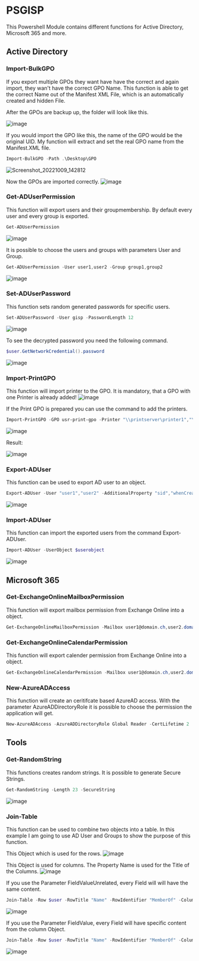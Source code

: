 # PSGISP
This Powershell Module contains different functions for Active Directory, Microsoft 365 and more.

## Active Directory
### Import-BulkGPO
If you export multiple GPOs they want have have the correct and again import, they wan't have the correct GPO Name. This function is able to get the correct Name out of the Manifest XML File, which is an automatically created and hidden File.

After the GPOs are backup up, the folder will look like this.

![image](https://user-images.githubusercontent.com/114616565/194756533-bc2f63ac-d832-470b-b860-155dd49fcba9.png)

If you would import the GPO like this, the name of the GPO would be the original UID. My function will extract and set the real GPO name from the Manifest.XML file.
```powershell
Import-BulkGPO -Path .\Desktop\GPO
```
![Screenshot_20221009_142812](https://user-images.githubusercontent.com/114616565/194756881-08cd2e1b-fb48-4613-acbe-92ff958991be.png)

Now the GPOs are imported correctly.
![image](https://user-images.githubusercontent.com/114616565/194757024-57ce831c-d8b4-4c90-8baa-b19aac399c65.png)

### Get-ADUserPermission
This function will export users and their groupmembership.
By default every user and every group is exported.
```powershell
Get-ADUserPermission
```
![image](https://user-images.githubusercontent.com/114616565/194775663-2b2bfa61-10d7-4b5a-826f-2ae7771c8f0d.png)

It is possible to choose the users and groups with parameters User and Group.
```powershell
Get-ADUserPermission -User user1,user2 -Group group1,group2
```
![image](https://user-images.githubusercontent.com/114616565/194775615-96f94672-0a0e-4af8-86b6-8a1c41f880cd.png)

### Set-ADUserPassword
This function sets random generated passwords for specific users.
```powershell
Set-ADUserPassword -User gisp -PasswordLength 12
```
![image](https://user-images.githubusercontent.com/114616565/194776336-b2a63053-4448-4f88-82c6-d119b93d2b7f.png)

To see the decrypted password you need the following command.
```powershell
$user.GetNetworkCredential().password
```
![image](https://user-images.githubusercontent.com/114616565/194776409-9a1e04e4-69a7-48cd-8721-50a192ac0aec.png)

### Import-PrintGPO
This function will import printer to the GPO.
It is mandatory, that a GPO with one Printer is already added!
![image](https://user-images.githubusercontent.com/114616565/194777089-a9369c90-6b6d-41e0-b414-3487535a66cb.png)

If the Print GPO is prepared you can use the command to add the printers.
```powershell
Import-PrintGPO -GPO usr-print-gpo -Printer "\\printserver\printer1","\\printserver\printer2" -Action create -DefaultPrinter -GroupFilter "group1"
```
![image](https://user-images.githubusercontent.com/114616565/194777154-387c8ef7-1a35-4b8a-963c-3a7599a3a22d.png)

Result:

![image](https://user-images.githubusercontent.com/114616565/194777178-a4e52518-740c-453c-83fa-14090977816f.png)

### Export-ADUser
This function can be used to export AD user to an object.
```powershell
Export-ADUser -User "user1","user2" -AdditionalProperty "sid","whenCreated"
```
![image](https://user-images.githubusercontent.com/114616565/194777522-7b79b6ca-ac6c-40ce-ba88-f1783c7e8ada.png)

### Import-ADUser
This function can import the exported users from the command Export-ADUser.
```powershell
Import-ADUser -UserObject $userobject
```
![image](https://user-images.githubusercontent.com/114616565/194778084-097a1721-d22d-4d6c-9657-bbb448012aa7.png)

## Microsoft 365
### Get-ExchangeOnlineMailboxPermission
This function will export mailbox permission from Exchange Online into a object.
```powershell
Get-ExchangeOnlineMailboxPermission -Mailbox user1@domain.ch,user2.domain.ch
```

### Get-ExchangeOnlineCalendarPermission
This function will export calender permission from Exchange Online into a object.
```powershell
Get-ExchangeOnlineCalendarPermission -Mailbox user1@domain.ch,user2.domain.ch
```

### New-AzureADAccess
This function will create an ceritifcate based AzureAD access.
With the parameter AzureADDirectoryRole it is possible to choose the permission the application will get.
```powershell
New-AzureADAccess -AzureADDirectoryRole Global Reader -CertLifetime 2
```

## Tools
### Get-RandomString
This functions creates random strings. It is possible to generate Secure Strings.
```powershell
Get-RandomString -Length 23 -SecureString
```
![image](https://user-images.githubusercontent.com/114616565/194757684-cfba9edd-6195-4ace-a179-f7abf924b251.png)

### Join-Table
This function can be used to combine two objects into a table.
In this example I am going to use AD User and Groups to show the purpose of this function.

This Object which is used for the rows.
![image](https://user-images.githubusercontent.com/114616565/194774695-e3658f41-e44e-4d64-be87-32aa744162b1.png)

This Object is used for columns. The Property Name is used for the Title of the Columns. 
![image](https://user-images.githubusercontent.com/114616565/194774750-b9c66d66-8a21-4184-b6dc-640ee587a024.png)

If you use the Parameter FieldValueUnrelated, every Field will will have the same content.
```powershell
Join-Table -Row $user -RowTitle "Name" -RowIdentifier "MemberOf" -Column $group -ColumnTitle "Name" -ColumnIdentifier "DistinguishedName" -FieldValueUnrelated "Name"
```
![image](https://user-images.githubusercontent.com/114616565/194774908-0170063b-aa67-4d6d-a72f-73ca5b1ac365.png)

If you use the Parameter FieldValue, every Field will have specific content from the column Object.
```powershell
Join-Table -Row $user -RowTitle "Name" -RowIdentifier "MemberOf" -Column $group -ColumnTitle "Name" -ColumnIdentifier "DistinguishedName" -FieldValue $true
```
![image](https://user-images.githubusercontent.com/114616565/194774963-e84e7ef7-a661-4186-adb7-11b8f395a1cf.png)
